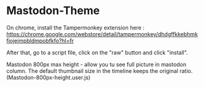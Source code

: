 # Mastodon-Theme

On chrome, install the Tampermonkey extension here : https://chrome.google.com/webstore/detail/tampermonkey/dhdgffkkebhmkfjojejmpbldmpobfkfo?hl=fr

After that, go to a script file, click on the "raw" button and click "install".

Mastodon 800px max height - allow you tu see full picture in mastodon column. The default thumbnail size in the timeline keeps the original ratio. (Mastodon-800px-height.user.js)
